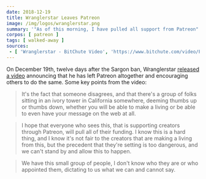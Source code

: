 ```yaml
---
date: 2018-12-19
title: Wranglerstar Leaves Patreon
image: /img/logos/wranglerstar.png
summary: '"As of this morning, I have pulled all support from Patreon"'
corpos: [ patreon ]
tags: [ walked-away ]
sources:
 - [ 'Wranglerstar - BitChute Video', 'https://www.bitchute.com/video/FzuIXEB6SUI/' ]
---
```


On December 19th, twelve days after the Sargon ban, Wranglerstar [released a video](https://www.bitchute.com/video/FzuIXEB6SUI/) announcing that he has left Patreon altogether and encouraging others to do the same.
Some key points from the video:

> It's the fact that someone disagrees, and that there's a group of folks sitting in an ivory tower in California somewhere, deeming thumbs up or thumbs down, whether you will be able to make a living or be able to even have your message on the web at all.

> I hope that everyone who sees this, that is supporting creators through Patreon, will pull all of their funding.
> I know this is a hard thing, and I know it's not fair to the creators that are making a living from this, but the precedent that they're setting is too dangerous, and we can't stand by and allow this to happen.

> We have this small group of people, I don't know who they are or who appointed them, dictating to us what we can and cannot say.
